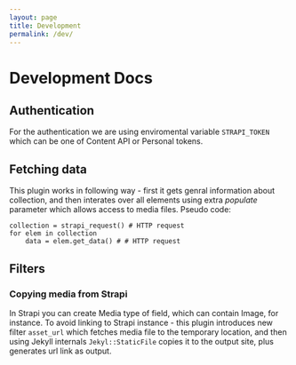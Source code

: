 ```yaml
---
layout: page
title: Development
permalink: /dev/
---
```


# Development Docs

## Authentication

For the authentication we are using enviromental variable `STRAPI_TOKEN` which can be one of  Content API or Personal tokens.

## Fetching data

This plugin works in following way - first it gets genral information about collection, and then interates over all elements using extra *populate* parameter which allows access to media files. Pseudo code:

```
collection = strapi_request() # HTTP request
for elem in collection
    data = elem.get_data() # # HTTP request
```
## Filters

### Copying media from Strapi

In Strapi you can create Media type of field, which can contain Image, for instance. To avoid linking to Strapi instance - this plugin introduces new filter `asset_url` which fetches media file to the temporary location, and then using Jekyll internals `Jekyl::StaticFile` copies it to the output site, plus generates url link as output.